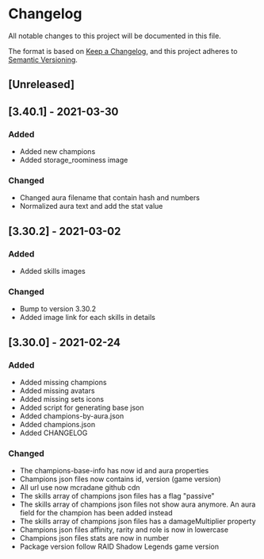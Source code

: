 # Changelog

All notable changes to this project will be documented in this file.

The format is based on [Keep a Changelog](https://keepachangelog.com/en/1.0.0/),
and this project adheres to [Semantic Versioning](https://semver.org/spec/v2.0.0.html).

## [Unreleased]

## [3.40.1] - 2021-03-30

### Added

- Added new champions
- Added storage_roominess image

### Changed

- Changed aura filename that contain hash and numbers
- Normalized aura text and add the stat value

## [3.30.2] - 2021-03-02

### Added

- Added skills images

### Changed

- Bump to version 3.30.2
- Added image link for each skills in details

## [3.30.0] - 2021-02-24

### Added

- Added missing champions
- Added missing avatars
- Added missing sets icons
- Added script for generating base json
- Added champions-by-aura.json
- Added champions.json
- Added CHANGELOG

### Changed

- The champions-base-info has now id and aura properties
- Champions json files now contains id, version (game version)
- All url use now mcradane github cdn
- The skills array of champions json files has a flag "passive"
- The skills array of champions json files not show aura anymore. An aura field for the champion has been added instead
- The skills array of champions json files has a damageMultiplier property
- Champions json files affinity, rarity and role is now in lowercase
- Champions json files stats are now in number
- Package version follow RAID Shadow Legends game version
